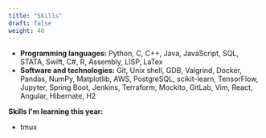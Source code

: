 ```yaml
---
title: "Skills"
draft: false
weight: 40
---
```


- **Programming languages:** Python, C, C++, Java, JavaScript, SQL, STATA, Swift, C#, R, Assembly, LISP, LaTex
- **Software and technologies:** Git, Unix shell, GDB, Valgrind, Docker, Pandas, NumPy, Matplotlib, AWS, PostgreSQL, scikit-learn, TensorFlow, Jupyter, Spring Boot, Jenkins, Terraform, Mockito, GitLab, Vim, React, Angular, Hibernate, H2

**Skills I'm learning this year:**
- tmux

